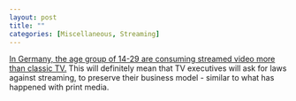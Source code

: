 ```yaml
---
layout: post
title: ""
categories: [Miscellaneous, Streaming]
---
```

[In Germany, the age group of 14-29 are consuming streamed video more than classic TV.](https://meedia.de/2019/09/06/ard-zdf-studie-netflix-youtube-co-haben-bei-den-14-bis-29-jaehrigen-das-fernsehen-ueberholt/) This will definitely mean that TV executives will ask for laws against streaming, to preserve their business model - similar to what has happened with print media.